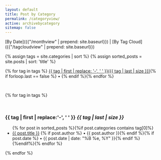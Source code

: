 ```yaml
---
layout: default
title: Post by Category
permalink: /categoryview/
active: archivebycategory
sitemap: false
---
```


[By Date]({{"/monthview" | prepend: site.baseurl}}) | [By Tag Cloud]({{"/tagcloudview" | prepend: site.baseurl}})

{% assign tags = site.categories | sort %}
{% assign sorted_posts = site.posts | sort: 'title' %}
<div> 
{% for tag in tags %}
<a href="#{{ tag | first | slugify }}">{{ tag | first | replace: '-', ' ' }}({{ tag | last | size }})</a>{% if forloop.last == false %} • {% endif %}{% endfor %}
</div>
<p>&nbsp;</p>

{% for tag in tags %}
<p><a name="{{ tag | first | slugify }}"></a>&nbsp;</p>
<h3 class="archivetitle">{{ tag | first | replace:'-', ' ' }} <i class="badge">{{ tag | last | size }}</i> </h3>

<ul>{% for post in sorted_posts %}{%if post.categories contains tag[0]%}<li><a href="{{ post.url | prepend: site.baseurl }}">{{ post.title }}</a> {% if post.author %} • {{ post.author }}{% endif %}{% if post.date %} • {{ post.date | date: "%B %e, %Y" }}{% endif %}</li>{%endif%}{% endfor %}</ul>
{% endfor %}